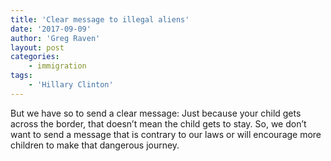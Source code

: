 ```yaml
---
title: 'Clear message to illegal aliens'
date: '2017-09-09'
author: 'Greg Raven'
layout: post
categories:
    - immigration
tags:
    - 'Hillary Clinton'
---
```


But we have so to send a clear message: Just because your child gets across the border, that doesn’t mean the child gets to stay. So, we don’t want to send a message that is contrary to our laws or will encourage more children to make that dangerous journey.